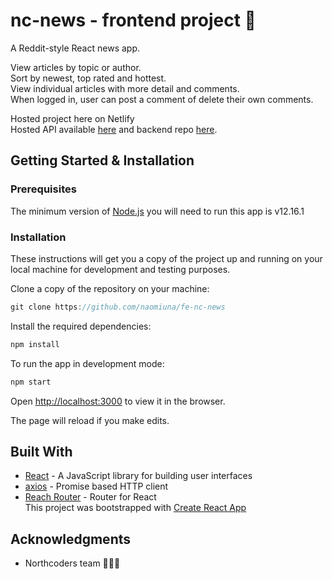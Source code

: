 # nc-news - frontend project :newspaper:

A Reddit-style React news app.

View articles by topic or author.<br />
Sort by newest, top rated and hottest.<br />
View individual articles with more detail and comments. <br />
When logged in, user can post a comment of delete their own comments.

Hosted project here on Netlify<br/>
Hosted API available [here](https://nt-nc-news.herokuapp.com/api) and backend repo [here](https://github.com/naomiuna/nc-news).

## Getting Started & Installation

### Prerequisites

The minimum version of [Node.js](https://nodejs.org/en/download) you will need to run this app is v12.16.1

### Installation

These instructions will get you a copy of the project up and running on your local machine for development and testing purposes.

Clone a copy of the repository on your machine:

```javascript
git clone https://github.com/naomiuna/fe-nc-news
```

Install the required dependencies:

```javascript
npm install
```

To run the app in development mode:

```javascript
npm start
```

Open [http://localhost:3000](http://localhost:3000) to view it in the browser.

The page will reload if you make edits.<br />

## Built With

- [React](https://reactjs.org/) - A JavaScript library for building user interfaces
- [axios](https://github.com/axios/axios) - Promise based HTTP client
- [Reach Router](https://reach.tech/router) - Router for React<br />
  This project was bootstrapped with [Create React App](https://github.com/facebook/create-react-app)

## Acknowledgments

- Northcoders team 🧑🏻‍💻
